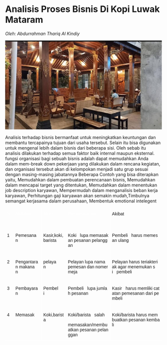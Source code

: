 # Analisis Proses Bisnis Di Kopi Luwak Mataram

_Oleh: Abdurrahman Thariq Al Kindiy_

![gambar Kopi Jagongan](./assets/kopi-jagongan.jpeg)

Analisis terhadap bisnis bermanfaat untuk meningkatkan keuntungan dan membantu tercapainya tujuan dari usaha tersebut. Selain itu bisa digunakan untuk mengenal lebih dalam bisnis dari beberapa sisi. Oleh sebab itu analisis dilakukan terhadap semua faktor baik internal maupun eksternal.
fungsi organisasi bagi sebuah bisnis adalah dapat memudahkan Anda dalam mem-break down pekerjaan yang dilakukan dalam rencana kegiatan, dan organisasi tersebut akan di kelompokan menjadi satu grup sesuai dengan masing-masing jabatannya 
Beberapa Contoh yang bisa diterapkan yaitu, Memudahkan dalam pembuatan perencanaan bisnis, Memudahkan dalam mencapai target yang ditentukan, Memudahkan dalam menentukan job description karyawan, Mempermudah dalam menganalisis beban kerja karyawan, Perhitungan gaji karyawan akan semakin mudah,Timbulnya semangat kerjasama dalam perusahaan, Membentuk emotional intelegent 

<style type="text/css">
.tg  {border-collapse:collapse;border-spacing:0; 
      width:100%;
}
.tg td{border-color:white;border-style:solid;border-width:1px;font-family:Arial, sans-serif;font-size:14px;
  overflow:hidden;padding:10px 5px;word-break:break-all;}
.tg th{border-color:white;border-style:solid;border-width:1px;font-family:Arial, sans-serif;font-size:14px;
  font-weight:normal;overflow:hidden;padding:10px 5px;word-break:break-all;}
.tg .tg-ky54{text-align:left;vertical-align:top}
.tg .tg-ktyi{text-align:left;vertical-align:top}
.tg .tg-0lax{text-align:left;vertical-align:top}
</style>
<table class="tg">
<thead>
  <tr>
    <th class="tg-ktyi"><span style="color:white">No. </span><span style="background-color:white">   </span></th>
    <th class="tg-ktyi"><span style="color:white">Aktivitas</span></th>
    <th class="tg-ktyi"><span style="color:white">Aktor </span></th>
    <th class="tg-ktyi"><span style="color:white">Permasalahan </span>            </th>
    <th class="tg-ktyi">Akibat<br></th>
  </tr>
</thead>
<tbody>
  <tr>
    <td class="tg-ktyi"><span>&nbsp;&nbsp;&nbsp;</span><br>1 <span>&nbsp;&nbsp;&nbsp;</span></td>
    <td class="tg-ky54"><span>&nbsp;&nbsp;&nbsp;</span><br>Pemesanan&nbsp;&nbsp;&nbsp;<span >&nbsp;&nbsp;&nbsp;</span></td>
    <td class="tg-ky54"><span>&nbsp;&nbsp;&nbsp;</span><br>Kasir,koki,barista&nbsp;&nbsp;&nbsp;<span>&nbsp;&nbsp;&nbsp;</span></td>
    <td class="tg-ky54"><span>&nbsp;&nbsp;&nbsp;</span><br>Koki&nbsp;&nbsp;&nbsp;lupa memasakan pesanan pelanggan <span>&nbsp;&nbsp;&nbsp;</span></td>
    <td class="tg-ky54"><span>&nbsp;&nbsp;&nbsp;</span><br>Pembeli&nbsp;&nbsp;&nbsp;harus memesan ulang <span>&nbsp;&nbsp;&nbsp;</span></td>
  </tr>
  <tr>
    <td class="tg-ktyi"><span>&nbsp;&nbsp;&nbsp;</span><br>2 <span>&nbsp;&nbsp;&nbsp;</span></td>
    <td class="tg-0lax">&nbsp;&nbsp;&nbsp;<br>Pengantaran makanan&nbsp;&nbsp;&nbsp;&nbsp;</td>
    <td class="tg-0lax">&nbsp;&nbsp;&nbsp;<br>pelayan&nbsp;&nbsp;&nbsp;&nbsp;&nbsp;&nbsp;</td>
    <td class="tg-0lax">&nbsp;&nbsp;&nbsp;<br>Pelayan lupa nama pemesan dan nomer meja&nbsp;&nbsp;&nbsp;&nbsp;</td>
    <td class="tg-0lax">&nbsp;&nbsp;&nbsp;<br>Pelayan harus teriakteriak agar menemukan si&nbsp;&nbsp;&nbsp;pembeli&nbsp;&nbsp;&nbsp;&nbsp;</td>
  </tr>
  <tr>
    <td class="tg-ktyi"><span>&nbsp;&nbsp;&nbsp;</span><br>3 <span>&nbsp;&nbsp;&nbsp;</span></td>
    <td class="tg-ky54"><span></span></span>&nbsp;&nbsp;&nbsp;</span><br>Pembayaran&nbsp;&nbsp;&nbsp;<span>&nbsp;&nbsp;&nbsp;</span></td>
    <td class="tg-ky54"><span>&nbsp;&nbsp;&nbsp;</span><br>Pembeli&nbsp;&nbsp;&nbsp;<span>&nbsp;&nbsp;&nbsp;</span></td>
    <td class="tg-ky54"><span>&nbsp;&nbsp;&nbsp;</span><br>Pembeli&nbsp;&nbsp;&nbsp;lupa jumlah pesanan <span>&nbsp;&nbsp;&nbsp;</span></td>
    <td class="tg-ky54"><span>&nbsp;&nbsp;&nbsp;</span><br>Kasir&nbsp;&nbsp;&nbsp;harus memliki catatan pemesanan dari pembeli <span>&nbsp;&nbsp;&nbsp;</span></td>
  </tr>
  <tr>
    <td class="tg-ktyi"><span>&nbsp;&nbsp;&nbsp;</span><br>4 <span>&nbsp;&nbsp;&nbsp;</span></td>
    <td class="tg-0lax">&nbsp;&nbsp;&nbsp;<br>Memasak&nbsp;&nbsp;&nbsp;&nbsp;</td>
    <td class="tg-0lax">&nbsp;&nbsp;&nbsp;<br>Koki,barista&nbsp;&nbsp;&nbsp;&nbsp;&nbsp;&nbsp;</td>
    <td class="tg-0lax">&nbsp;&nbsp;&nbsp;<br>Koki/barista&nbsp;&nbsp;&nbsp;salah <br>&nbsp;&nbsp;&nbsp;<br>memasakan/membuatkan pesanan pelanggan&nbsp;&nbsp;&nbsp;&nbsp;</td>
    <td class="tg-0lax">&nbsp;&nbsp;&nbsp;<br>Koki/barista harus membuatkan pesanan kembali&nbsp;&nbsp;&nbsp;&nbsp;&nbsp;&nbsp;</td>
  </tr>
</tbody>
</table>

